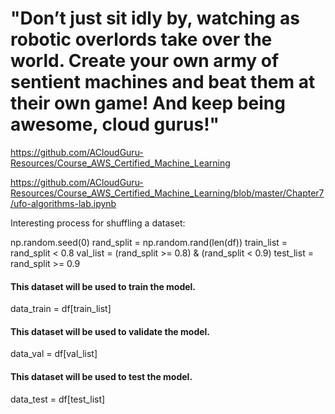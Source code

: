 # "Don’t just sit idly by, watching as robotic overlords take over the world. Create your own army of sentient machines and beat them at their own game! And keep being awesome, cloud gurus!"

https://github.com/ACloudGuru-Resources/Course_AWS_Certified_Machine_Learning

https://github.com/ACloudGuru-Resources/Course_AWS_Certified_Machine_Learning/blob/master/Chapter7/ufo-algorithms-lab.ipynb


Interesting process for shuffling a dataset:

np.random.seed(0)
rand_split = np.random.rand(len(df))
train_list = rand_split < 0.8
val_list = (rand_split >= 0.8) & (rand_split < 0.9)
test_list = rand_split >= 0.9

 #### This dataset will be used to train the model.
data_train = df[train_list]

#### This dataset will be used to validate the model.
data_val = df[val_list]

#### This dataset will be used to test the model.
data_test = df[test_list]
